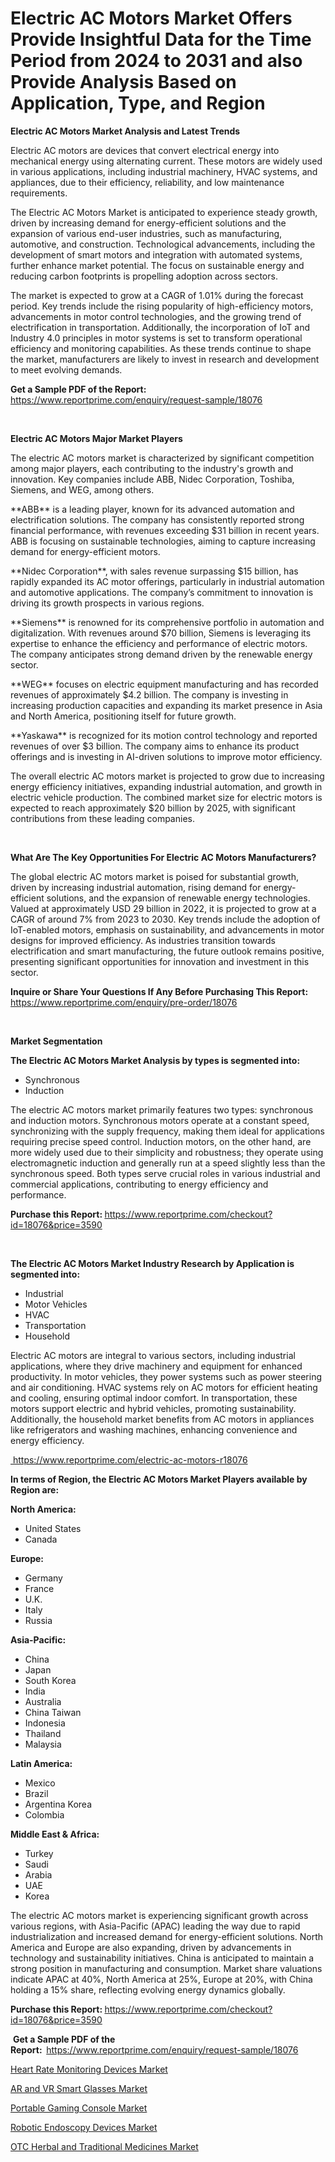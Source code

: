 <p><h1>Electric AC Motors Market Offers Provide Insightful Data for the Time Period from 2024 to 2031 and also Provide Analysis Based on Application, Type, and Region</h1></p><p><strong>Electric AC Motors Market Analysis and Latest Trends</strong></p>
<p><p>Electric AC motors are devices that convert electrical energy into mechanical energy using alternating current. These motors are widely used in various applications, including industrial machinery, HVAC systems, and appliances, due to their efficiency, reliability, and low maintenance requirements. </p><p>The Electric AC Motors Market is anticipated to experience steady growth, driven by increasing demand for energy-efficient solutions and the expansion of various end-user industries, such as manufacturing, automotive, and construction. Technological advancements, including the development of smart motors and integration with automated systems, further enhance market potential. The focus on sustainable energy and reducing carbon footprints is propelling adoption across sectors.</p><p>The market is expected to grow at a CAGR of 1.01% during the forecast period. Key trends include the rising popularity of high-efficiency motors, advancements in motor control technologies, and the growing trend of electrification in transportation. Additionally, the incorporation of IoT and Industry 4.0 principles in motor systems is set to transform operational efficiency and monitoring capabilities. As these trends continue to shape the market, manufacturers are likely to invest in research and development to meet evolving demands.</p></p>
<p><strong>Get a Sample PDF of the Report:&nbsp;</strong> <a href="https://www.reportprime.com/enquiry/request-sample/18076?utm_campaign=113&utm_medium=2&utm_source=Github&utm_content=ia&utm_term=20112024&utm_id=electric-ac-motors">https://www.reportprime.com/enquiry/request-sample/18076</a></p>
<p>&nbsp;</p>
<p><strong>Electric AC Motors Major Market Players</strong></p>
<p><p>The electric AC motors market is characterized by significant competition among major players, each contributing to the industry's growth and innovation. Key companies include ABB, Nidec Corporation, Toshiba, Siemens, and WEG, among others.</p><p>**ABB** is a leading player, known for its advanced automation and electrification solutions. The company has consistently reported strong financial performance, with revenues exceeding $31 billion in recent years. ABB is focusing on sustainable technologies, aiming to capture increasing demand for energy-efficient motors.</p><p>**Nidec Corporation**, with sales revenue surpassing $15 billion, has rapidly expanded its AC motor offerings, particularly in industrial automation and automotive applications. The company’s commitment to innovation is driving its growth prospects in various regions.</p><p>**Siemens** is renowned for its comprehensive portfolio in automation and digitalization. With revenues around $70 billion, Siemens is leveraging its expertise to enhance the efficiency and performance of electric motors. The company anticipates strong demand driven by the renewable energy sector.</p><p>**WEG** focuses on electric equipment manufacturing and has recorded revenues of approximately $4.2 billion. The company is investing in increasing production capacities and expanding its market presence in Asia and North America, positioning itself for future growth.</p><p>**Yaskawa** is recognized for its motion control technology and reported revenues of over $3 billion. The company aims to enhance its product offerings and is investing in AI-driven solutions to improve motor efficiency.</p><p>The overall electric AC motors market is projected to grow due to increasing energy efficiency initiatives, expanding industrial automation, and growth in electric vehicle production. The combined market size for electric motors is expected to reach approximately $20 billion by 2025, with significant contributions from these leading companies.</p></p>
<p>&nbsp;</p>
<p><strong>What Are The Key Opportunities For Electric AC Motors Manufacturers?</strong></p>
<p><p>The global electric AC motors market is poised for substantial growth, driven by increasing industrial automation, rising demand for energy-efficient solutions, and the expansion of renewable energy technologies. Valued at approximately USD 29 billion in 2022, it is projected to grow at a CAGR of around 7% from 2023 to 2030. Key trends include the adoption of IoT-enabled motors, emphasis on sustainability, and advancements in motor designs for improved efficiency. As industries transition towards electrification and smart manufacturing, the future outlook remains positive, presenting significant opportunities for innovation and investment in this sector.</p></p>
<p><strong>Inquire or Share Your Questions If Any Before Purchasing This Report:</strong> <a href="https://www.reportprime.com/enquiry/pre-order/18076?utm_campaign=113&utm_medium=2&utm_source=Github&utm_content=ia&utm_term=20112024&utm_id=electric-ac-motors">https://www.reportprime.com/enquiry/pre-order/18076</a></p>
<p>&nbsp;</p>
<p><strong>Market Segmentation</strong></p>
<p><strong>The Electric AC Motors Market Analysis by types is segmented into:</strong></p>
<p><ul><li>Synchronous</li><li>Induction</li></ul></p>
<p><p>The electric AC motors market primarily features two types: synchronous and induction motors. Synchronous motors operate at a constant speed, synchronizing with the supply frequency, making them ideal for applications requiring precise speed control. Induction motors, on the other hand, are more widely used due to their simplicity and robustness; they operate using electromagnetic induction and generally run at a speed slightly less than the synchronous speed. Both types serve crucial roles in various industrial and commercial applications, contributing to energy efficiency and performance.</p></p>
<p><strong>Purchase this Report:&nbsp;</strong><a href="https://www.reportprime.com/checkout?id=18076&price=3590&utm_campaign=113&utm_medium=2&utm_source=Github&utm_content=ia&utm_term=20112024&utm_id=electric-ac-motors">https://www.reportprime.com/checkout?id=18076&price=3590</a></p>
<p>&nbsp;</p>
<p><strong>The Electric AC Motors Market Industry Research by Application is segmented into:</strong></p>
<p><ul><li>Industrial</li><li>Motor Vehicles</li><li>HVAC</li><li>Transportation</li><li>Household</li></ul></p>
<p><p>Electric AC motors are integral to various sectors, including industrial applications, where they drive machinery and equipment for enhanced productivity. In motor vehicles, they power systems such as power steering and air conditioning. HVAC systems rely on AC motors for efficient heating and cooling, ensuring optimal indoor comfort. In transportation, these motors support electric and hybrid vehicles, promoting sustainability. Additionally, the household market benefits from AC motors in appliances like refrigerators and washing machines, enhancing convenience and energy efficiency.</p></p>
<p><a href="https://www.reportprime.com/electric-ac-motors-r18076?utm_campaign=113&utm_medium=2&utm_source=Github&utm_content=ia&utm_term=20112024&utm_id=electric-ac-motors">&nbsp;https://www.reportprime.com/electric-ac-motors-r18076</a></p>
<p><strong>In terms of Region, the Electric AC Motors Market Players available by Region are:</strong></p>
<p>
    <p> <strong> North America: </strong>
        <ul>
            <li>United States</li>
            <li>Canada</li>
        </ul>
        </p> 
    <p> <strong> Europe: </strong>
        <ul>
            <li>Germany</li>
            <li>France</li>
            <li>U.K.</li>
            <li>Italy</li>
            <li>Russia</li>
        </ul>
        </p> 
    <p> <strong> Asia-Pacific: </strong>
        <ul>
            <li>China</li>
            <li>Japan</li>
            <li>South Korea</li>
            <li>India</li>
            <li>Australia</li>
            <li>China Taiwan</li>
            <li>Indonesia</li>
            <li>Thailand</li>
            <li>Malaysia</li>
        </ul>
        </p> 
    <p> <strong> Latin America: </strong>
        <ul>
            <li>Mexico</li>
            <li>Brazil</li>
            <li>Argentina Korea</li>
            <li>Colombia</li>
        </ul>
        </p> 
    <p> <strong> Middle East & Africa: </strong>
        <ul>
            <li>Turkey</li>
            <li>Saudi</li>
            <li>Arabia</li>
            <li>UAE</li>
            <li>Korea</li>
        </ul>
    </p>
    </p>
<p><p>The electric AC motors market is experiencing significant growth across various regions, with Asia-Pacific (APAC) leading the way due to rapid industrialization and increased demand for energy-efficient solutions. North America and Europe are also expanding, driven by advancements in technology and sustainability initiatives. China is anticipated to maintain a strong position in manufacturing and consumption. Market share valuations indicate APAC at 40%, North America at 25%, Europe at 20%, with China holding a 15% share, reflecting evolving energy dynamics globally.</p></p>
<p><strong>Purchase this Report: </strong><a href="https://www.reportprime.com/checkout?id=18076&price=3590&utm_campaign=113&utm_medium=2&utm_source=Github&utm_content=ia&utm_term=20112024&utm_id=electric-ac-motors">https://www.reportprime.com/checkout?id=18076&price=3590</a></p>
<p>&nbsp;<strong>Get a Sample PDF of the Report:&nbsp;&nbsp;</strong><a href="https://www.reportprime.com/enquiry/request-sample/18076?utm_campaign=113&utm_medium=2&utm_source=Github&utm_content=ia&utm_term=20112024&utm_id=electric-ac-motors">https://www.reportprime.com/enquiry/request-sample/18076</a></p>
<p><strong></strong></p>
<p><p><a href="https://www.linkedin.com/pulse/heart-rate-monitoring-devices-market-research-report-identifying-dkcie?utm_campaign=113&utm_medium=2&utm_source=Github&utm_content=ia&utm_term=20112024&utm_id=electric-ac-motors">Heart Rate Monitoring Devices Market</a></p><p><a href="https://github.com/BellAuer/Market-Research-Report-List-1/blob/main/ar-and-vr-smart-glasses-market.md?utm_campaign=113&utm_medium=2&utm_source=Github&utm_content=ia&utm_term=20112024&utm_id=electric-ac-motors">AR and VR Smart Glasses Market</a></p><p><a href="https://github.com/AKSHATREPORTPRIME/Market-Research-Report-List-6/blob/main/portable-gaming-console-market.md?utm_campaign=113&utm_medium=2&utm_source=Github&utm_content=ia&utm_term=20112024&utm_id=electric-ac-motors">Portable Gaming Console Market</a></p><p><a href="https://www.linkedin.com/pulse/comprehensive-review-robotic-endoscopy-devices-market-includingmarket-dpm2c?utm_campaign=113&utm_medium=2&utm_source=Github&utm_content=ia&utm_term=20112024&utm_id=electric-ac-motors">Robotic Endoscopy Devices Market</a></p><p><a href="https://issuu.com/reportprime-2/docs/otc-herbal-and-traditional-medicine_0feb15c15032c3?utm_campaign=113&utm_medium=2&utm_source=Github&utm_content=ia&utm_term=20112024&utm_id=electric-ac-motors">OTC Herbal and Traditional Medicines Market</a></p></p>